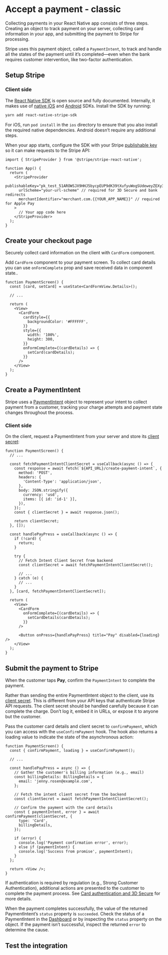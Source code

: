 # Accept a payment - classic

Collecting payments in your React Native app consists of three steps. Creating an object to track payment on your server, collecting card information in your app, and submitting the payment to Stripe for processing.

Stripe uses this payment object, called a `PaymentIntent`, to track and handle all the states of the payment until it’s completed—even when the bank requires customer intervention, like two-factor authentication.

## Setup Stripe

### Client side

The [React Native SDK](https://github.com/stripe/stripe-react-native) is open source and fully documented. Internally, it makes use of [native iOS](https://github.com/stripe/stripe-ios) and [Android](https://github.com/stripe/stripe-android) SDKs. Install the SDK by running:

```sh
yarn add react-native-stripe-sdk
```

For iOS, run `pod install` in the `ios` directory to ensure that you also install the required native dependencies. Android doesn’t require any additional steps.

When your app starts, configure the SDK with your Stripe [publishable key](https://stripe.com/dashboard.stripe.com/account/apikeys) so it can make requests to the Stripe API:

```tsx
import { StripeProvider } from '@stripe/stripe-react-native';

function App() {
  return (
    <StripeProvider
      publishableKey="pk_test_51AROWSJX9HHJ5bycpEUP9dK39tXufyuWogSUdeweyZEXy3LC7M8yc5d9NlQ96fRCVL0BlAu7Nqt4V7N5xZjJnrkp005fDiTMIr"
      urlScheme="your-url-scheme" // required for 3D Secure and bank redirects
      merchantIdentifier="merchant.com.{{YOUR_APP_NAME}}" // required for Apple Pay
    >
      // Your app code here
    </StripeProvider>
  );
}
```

## Create your checkout page

Securely collect card information on the client with `CardForm` component.

Add `CardForm` component to your payment screen. To collect card details you can use `onFormComplete` prop and save received data in component state..

```tsx
function PaymentScreen() {
  const [card, setCard] = useState<CardFormView.Details>();

  // ...

  return (
    <View>
      <CardForm
        cardStyle={{
          backgroundColor: '#FFFFFF',
        }}
        style={{
          width: '100%',
          height: 300,
        }}
        onFormComplete={(cardDetails) => {
          setCard(cardDetails);
        }}
      />
    </View>
  );
}
```

## Create a PaymentIntent

Stripe uses a [PaymentIntent](https://stripe.com/docs/api/payment_intents) object to represent your intent to collect payment from a customer, tracking your charge attempts and payment state changes throughout the process.

### Client side

On the client, request a PaymentIntent from your server and store its [client secret](https://stripe.com/docs/api/payment_intents/object#payment_intent_object-client_secret):

```tsx
function PaymentScreen() {
  // ...

  const fetchPaymentIntentClientSecret = useCallback(async () => {
    const response = await fetch(`${API_URL}/create-payment-intent`, {
      method: 'POST',
      headers: {
        'Content-Type': 'application/json',
      },
      body: JSON.stringify({
        currency: 'usd',
        items: [{ id: 'id-1' }],
      }),
    });
    const { clientSecret } = await response.json();

    return clientSecret;
  }, []);

  const handlePayPress = useCallback(async () => {
    if (!card) {
      return;
    }

    try {
      // Fetch Intent Client Secret from backend
      const clientSecret = await fetchPaymentIntentClientSecret();

      // ...
    } catch (e) {
      // ...
    }
  }, [card, fetchPaymentIntentClientSecret]);

  return (
    <View>
      <CardForm
        onFormComplete={(cardDetails) => {
          setCardDetails(cardDetails);
        }}
      />

      <Button onPress={handlePayPress} title="Pay" disabled={loading} />
    </View>
  );
}
```

## Submit the payment to Stripe

When the customer taps **Pay**, confirm the `PaymentIntent` to complete the payment.

Rather than sending the entire PaymentIntent object to the client, use its [client secret](https://stripe.com/docs/api/payment_intents/object#payment_intent_object-client_secret). This is different from your API keys that authenticate Stripe API requests. The client secret should be handled carefully because it can complete the charge. Don’t log it, embed it in URLs, or expose it to anyone but the customer.

Pass the customer card details and client secret to `confirmPayment`, which you can access with the `useConfirmPayment` hook. The hook also returns a loading value to indicate the state of the asynchronous action:

```tsx
function PaymentScreen() {
  const { confirmPayment, loading } = useConfirmPayment();

  // ...

  const handlePayPress = async () => {
    // Gather the customer's billing information (e.g., email)
    const billingDetails: BillingDetails = {
      email: 'jenny.rosen@example.com',
    };

    // Fetch the intent client secret from the backend
    const clientSecret = await fetchPaymentIntentClientSecret();

    // Confirm the payment with the card details
    const { paymentIntent, error } = await confirmPayment(clientSecret, {
      type: 'Card',
      billingDetails,
    });

    if (error) {
      console.log('Payment confirmation error', error);
    } else if (paymentIntent) {
      console.log('Success from promise', paymentIntent);
    }
  };

  return <View />;
}
```

If authentication is required by regulation (e.g., Strong Customer Authentication), additional actions are presented to the customer to complete the payment process. See [Card authentication and 3D Secure](https://stripe.com/docs/payments/3d-secure) for more details.

When the payment completes successfully, the value of the returned PaymentIntent’s `status` property is `succeeded`. Check the status of a PaymentIntent in the [Dashboard](https://dashboard.stripe.com/test/payments) or by inspecting the `status` property on the object. If the payment isn’t successful, inspect the returned `error` to determine the cause.

## Test the integration
